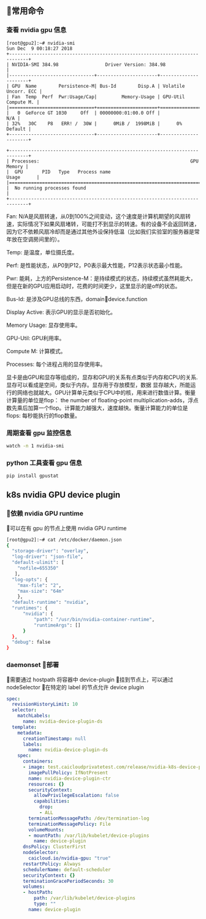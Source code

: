 ## 常用命令
### 查看 nvidia gpu 信息
```
[root@gpu2]:~# nvidia-smi
Sun Dec  9 00:18:27 2018
+-----------------------------------------------------------------------------+
| NVIDIA-SMI 384.98                 Driver Version: 384.98                    |
|-------------------------------+----------------------+----------------------+
| GPU  Name        Persistence-M| Bus-Id        Disp.A | Volatile Uncorr. ECC |
| Fan  Temp  Perf  Pwr:Usage/Cap|         Memory-Usage | GPU-Util  Compute M. |
|===============================+======================+======================|
|   0  GeForce GT 1030     Off  | 00000000:01:00.0 Off |                  N/A |
| 32%   30C    P8   ERR! /  30W |      0MiB /  1998MiB |      0%      Default |
+-------------------------------+----------------------+----------------------+

+-----------------------------------------------------------------------------+
| Processes:                                                       GPU Memory |
|  GPU       PID   Type   Process name                             Usage      |
|=============================================================================|
|  No running processes found                                                 |
+-----------------------------------------------------------------------------+
```

Fan: N/A是风扇转速，从0到100%之间变动，这个速度是计算机期望的风扇转速，实际情况下如果风扇堵转，可能打不到显示的转速。有的设备不会返回转速，因为它不依赖风扇冷却而是通过其他外设保持低温（比如我们实验室的服务器是常年放在空调房间里的）。 

Temp: 是温度，单位摄氏度。 

Perf: 是性能状态，从P0到P12，P0表示最大性能，P12表示状态最小性能。

Pwr: 能耗，上方的Persistence-M：是持续模式的状态，持续模式虽然耗能大，但是在新的GPU应用启动时，花费的时间更少，这里显示的是off的状态。

Bus-Id: 是涉及GPU总线的东西，domain:bus:device.function 

Display Active: 表示GPU的显示是否初始化。 

Memory Usage: 显存使用率。 

GPU-Util: GPU利用率。 

Compute M: 计算模式。 

Processes: 每个进程占用的显存使用率。

显卡是由GPU和显存等组成的，显存和GPU的关系有点类似于内存和CPU的关系. 显存可以看成是空间，类似于内存。显存用于存放模型，数据
显存越大，所能运行的网络也就越大。GPU计算单元类似于CPU中的核，用来进行数值计算。衡量计算量的单位是flop： the number of floating-point multiplication-adds，浮点数先乘后加算一个flop。计算能力越强大，速度越快。衡量计算能力的单位是flops: 每秒能执行的flop数量。

### 周期查看 gpu 监控信息
```bash
watch -n 1 nvidia-smi
```

### python 工具查看 gpu 信息
```bash
pip install gpustat
```

## k8s nvidia GPU device plugin
### 依赖 nvidia GPU runtime

可以在有 gpu 的节点上使用 nvidia GPU runtime
```bash
[root@gpu2]:~# cat /etc/docker/daemon.json
{
  "storage-driver": "overlay",
  "log-driver": "json-file",
  "default-ulimit": [
    "nofile=655350"
   ],
  "log-opts": {
    "max-file": "2",
    "max-size": "64m"
    },
  "default-runtime": "nvidia",
  "runtimes": {
      "nvidia": {
          "path": "/usr/bin/nvidia-container-runtime",
          "runtimeArgs": []
      }
  },
  "debug": false
}
```

### daemonset 部署
需要通过 hostpath 将容器中 device-plugin 挂到节点上，可以通过 nodeSelector 在特定的 label 的节点允许 device plugin
```yaml
spec:
  revisionHistoryLimit: 10
  selector:
    matchLabels:
      name: nvidia-device-plugin-ds
  template:
    metadata:
      creationTimestamp: null
      labels:
        name: nvidia-device-plugin-ds
    spec:
      containers:
      - image: test.caicloudprivatetest.com/release/nvidia-k8s-device-plugin:1.10
        imagePullPolicy: IfNotPresent
        name: nvidia-device-plugin-ctr
        resources: {}
        securityContext:
          allowPrivilegeEscalation: false
          capabilities:
            drop:
            - ALL
        terminationMessagePath: /dev/termination-log
        terminationMessagePolicy: File
        volumeMounts:
        - mountPath: /var/lib/kubelet/device-plugins
          name: device-plugin
      dnsPolicy: ClusterFirst
      nodeSelector:
        caicloud.io/nvidia-gpu: "true"
      restartPolicy: Always
      schedulerName: default-scheduler
      securityContext: {}
      terminationGracePeriodSeconds: 30
      volumes:
      - hostPath:
          path: /var/lib/kubelet/device-plugins
          type: ""
        name: device-plugin
```
